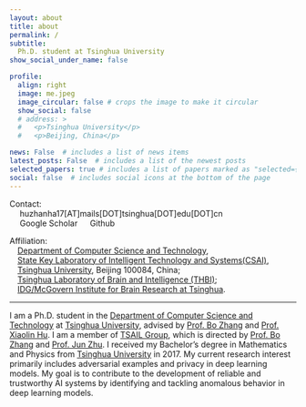 ```yaml
---
layout: about
title: about
permalink: /
subtitle: 
  Ph.D. student at Tsinghua University
show_social_under_name: false

profile:
  align: right
  image: me.jpeg
  image_circular: false # crops the image to make it circular
  show_social: false
  # address: >
  #   <p>Tsinghua University</p>
  #   <p>Beijing, China</p>

news: False  # includes a list of news items
latest_posts: False  # includes a list of the newest posts
selected_papers: true # includes a list of papers marked as "selected={true}"
social: false  # includes social icons at the bottom of the page
---
```


Contact:\
&emsp; <a href="mailto:{{ site.email | encode_email }}" title="email"><i class="fas fa-envelope"></i></a> huzhanha17[AT]mails[DOT]tsinghua[DOT]edu[DOT]cn \
&emsp; <a href="https://scholar.google.com/citations?user={{ site.scholar_userid }}" title="Google Scholar"><i class="ai ai-google-scholar"></i></a> Google Scholar 
&emsp; <a href="https://github.com/{{ site.github_username }}" title="GitHub"><i class="fab fa-github"></i></a> Github 

Affiliation:\
&emsp;[Department of Computer Science and Technology](https://www.cs.tsinghua.edu.cn/csen/),\
&emsp;[State Key Laboratory of Intelligent Technology and Systems(CSAI)](http://www.csai.tsinghua.edu.cn/),\
&emsp;[Tsinghua University](https://www.tsinghua.edu.cn/en/), Beijing 100084, China;\
&emsp;[Tsinghua Laboratory of Brain and Intelligence (THBI)](https://brain.tsinghua.edu.cn/);\
&emsp;[IDG/McGovern Institute for Brain Research at Tsinghua](http://mcgovern.life.tsinghua.edu.cn/en).

<hr />

I am a Ph.D. student in the [Department of Computer Science and Technology](https://www.cs.tsinghua.edu.cn/csen/) at [Tsinghua University](https://www.tsinghua.edu.cn/en/), advised by [Prof. Bo Zhang](https://www.cs.tsinghua.edu.cn/csen/info/1059/4006.htm) and [Prof. Xiaolin Hu](http://xlhu.cn/). I am a member of [TSAIL Group](https://ml.cs.tsinghua.edu.cn/), which is directed by [Prof. Bo Zhang](https://www.cs.tsinghua.edu.cn/csen/info/1059/4006.htm) and [Prof. Jun Zhu](https://ml.cs.tsinghua.edu.cn/~jun/index.shtml). I received my Bachelor’s degree in Mathematics and Physics from [Tsinghua University](https://www.tsinghua.edu.cn/en/) in 2017. My current research interest primarily includes adversarial examples and privacy in deep learning models. My goal is to contribute to the development of reliable and trustworthy AI systems by identifying and tackling anomalous behavior in deep learning models.

<!-- , including visual classification, visual detection, point-cloud detection, and federated learning models. -->